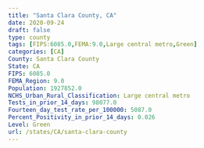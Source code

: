 ```yaml
---
title: "Santa Clara County, CA"
date: 2020-09-24
draft: false
type: county
tags: [FIPS:6085.0,FEMA:9.0,Large central metro,Green]
categories: [CA]
County: Santa Clara County
State: CA
FIPS: 6085.0
FEMA_Region: 9.0
Population: 1927852.0
NCHS_Urban_Rural_Classification: Large central metro
Tests_in_prior_14_days: 98077.0
Fourteen_day_test_rate_per_100000: 5087.0
Percent_Positivity_in_prior_14_days: 0.026
Level: Green
url: /states/CA/santa-clara-county
---
```



